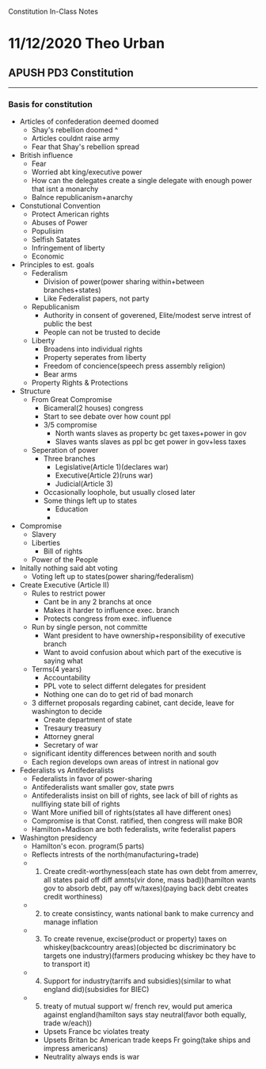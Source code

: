 Constitution In-Class Notes

# 11/12/2020 Theo Urban
## APUSH PD3 Constitution
***
### Basis for constitution
 - Articles of confederation deemed doomed
	 - Shay's rebellion doomed ^
	 - Articles couldnt raise army
	 - Fear that Shay's rebellion spread
 - British influence
	 - Fear
	 - Worried abt king/executive power
	 - How can the delegates create a single delegate with enough power that isnt a monarchy
	 - Balnce republicanism+anarchy
 - Constutional Convention
	 - Protect American rights
	 - Abuses of Power
	 - Populisim
	 - Selfish Satates
	 - Infringement of liberty
	 - Economic
 - Principles to est. goals
	 - Federalism
		 - Division of power(power sharing within+between branches+states)
		 - Like Federalist papers, not party
	 - Republicanism
		 - Authority in consent of goverened, Elite/modest serve intrest of public the best
		 - People can not be trusted to decide
	 - Liberty
		 - Broadens into individual rights
		 - Property seperates from liberty
		 - Freedom of concience(speech press assembly religion)
		 - Bear arms
	 - Property Rights & Protections
 - Structure
	 - From Great Compromise
		 - Bicameral(2 houses) congress
		 - Start to see debate over how count ppl
		 - 3/5 compromise
			 - North wants slaves as property bc get taxes+power in gov
			 - Slaves wants slaves as ppl bc get power in gov+less taxes
	 - Seperation of power
		 - Three branches
			 - Legislative(Article 1)(declares war)
			 - Executive(Article 2)(runs war)
			 - Judicial(Article 3)
		 - Occasionally loophole, but usually closed later
		 - Some things left up to states
			 - Education
			 - 
 - Compromise
	 - Slavery
	 - Liberties
		 - Bill of rights
	 - Power of the People
 - Initally nothing said abt voting
	 - Voting left up to states(power sharing/federalism)
 - Create Executive (Article II)
	 - Rules to restrict power
		 - Cant be in any 2 branchs at once
		 - Makes it harder to influence exec. branch
		 - Protects congress from exec. influence
	 - Run by single person, not committe
		 - Want president to have ownership+responsibility of executive branch
		 - Want to avoid confusion about which part of the executive is saying what 
	 - Terms(4 years)
		 - Accountability
		 - PPL vote to select differnt delegates for president
		 - Nothing one can do to get rid of bad monarch
	 - 3 differnet proposals regarding cabinet, cant decide, leave for washington to decide
		 - Create department of state
		 - Tresaury treasury
		 - Attorney gneral
		 - Secretary of war
	 - significant identity differences between norith and south
	 - Each region develops own areas of intrest in national gov
 - Federalists vs Antifederalists
	 - Federalists in favor of power-sharing
	 - Antifederalists want smaller gov, state pwrs
	 - Antifederalists insist on bill of rights, see lack of bill of rights as nullfiying state bill of rights
	 - Want More unified bill of rights(states all have different ones)
	 - Compromise is that Const. ratified, then congress will make BOR
	 - Hamilton+Madison are both federalists, write federalist papers
 - Washington presidency
	 - Hamilton's econ. program(5 parts)
	 - Reflects intrests of the north(manufacturing+trade)
	 - 1. Create credit-worthyness(each state has own debt from amerrev, all states paid off diff amnts(vir done, mass bad))(hamilton wants gov to absorb debt, pay off w/taxes)(paying back debt creates credit worthiness)
	 - 2. to create consistincy, wants national bank to make currency and manage inflation
	 - 3. To create revenue, excise(product or property) taxes on whiskey(backcountry areas)(objected bc discriminatory bc targets one industry)(farmers producing whiskey bc they have to to transport it)
	 - 4. Support for industry(tarrifs and subsidies)(similar to what england did)(subsidies for BIEC)
	 - 5. treaty of mutual support w/ french rev, would put america against england(hamilton says stay neutral(favor both equally, trade w/each))
		 - Upsets France bc violates treaty
		 - Upsets Britan bc American trade keeps Fr going(take ships and impress americans)
		 - Neutrality always ends is war